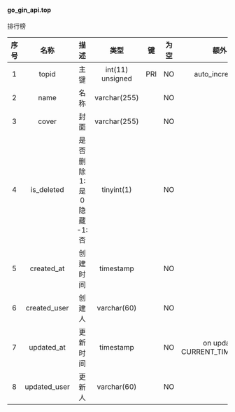 #### go_gin_api.top 
排行榜

| 序号 | 名称 | 描述 | 类型 | 键 | 为空 | 额外 | 默认值 |
| :--: | :--: | :--: | :--: | :--: | :--: | :--: | :--: |
| 1 | topid | 主键 | int(11) unsigned | PRI | NO | auto_increment |  |
| 2 | name | 名称 | varchar(255) |  | NO |  |  |
| 3 | cover | 封面 | varchar(255) |  | NO |  |  |
| 4 | is_deleted | 是否删除 1:是 0 隐藏 -1:否 | tinyint(1) |  | NO |  | -1 |
| 5 | created_at | 创建时间 | timestamp |  | NO |  | CURRENT_TIMESTAMP |
| 6 | created_user | 创建人 | varchar(60) |  | NO |  |  |
| 7 | updated_at | 更新时间 | timestamp |  | NO | on update CURRENT_TIMESTAMP | CURRENT_TIMESTAMP |
| 8 | updated_user | 更新人 | varchar(60) |  | NO |  |  |
